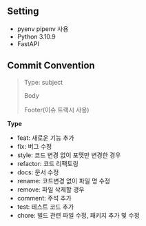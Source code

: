 ## Setting
- pyenv pipenv 사용
- Python 3.10.9
- FastAPI

## Commit Convention

> Type: subject
>
> Body
>
> Footer(이슈 트랙시 사용)

**Type**
- feat: 새로운 기능 추가
- fix: 버그 수정
- style: 코드 변경 없이 포맷만 변경한 경우
- refactor: 코드 리팩토링
- docs: 문서 수정
- rename: 코드변경 없이 파일 명 수정
- remove: 파일 삭제할 경우
- comment: 주석 추가
- test: 테스트 코드 추가
- chore: 빌드 관련 파일 수정, 패키지 추가 및 수정
